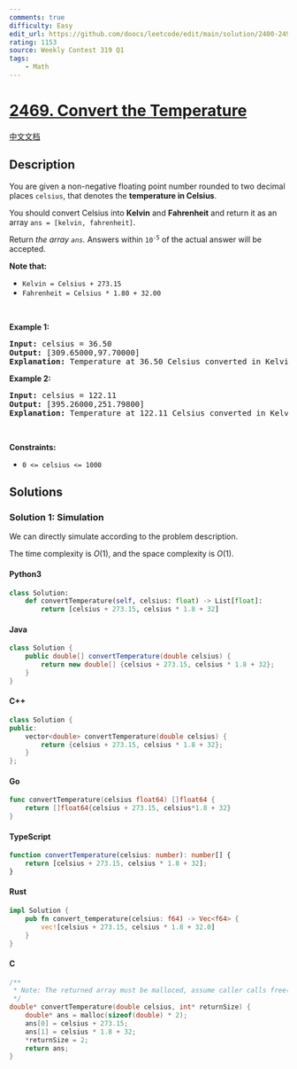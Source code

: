 ```yaml
---
comments: true
difficulty: Easy
edit_url: https://github.com/doocs/leetcode/edit/main/solution/2400-2499/2469.Convert%20the%20Temperature/README_EN.md
rating: 1153
source: Weekly Contest 319 Q1
tags:
    - Math
---
```


<!-- problem:start -->

# [2469. Convert the Temperature](https://leetcode.com/problems/convert-the-temperature)

[中文文档](/solution/2400-2499/2469.Convert%20the%20Temperature/README.md)

## Description

<!-- description:start -->

<p>You are given a non-negative floating point number rounded to two decimal places <code>celsius</code>, that denotes the <strong>temperature in Celsius</strong>.</p>

<p>You should convert Celsius into <strong>Kelvin</strong> and <strong>Fahrenheit</strong> and return it as an array <code>ans = [kelvin, fahrenheit]</code>.</p>

<p>Return <em>the array <code>ans</code>. </em>Answers within <code>10<sup>-5</sup></code> of the actual answer will be accepted.</p>

<p><strong>Note that:</strong></p>

<ul>
	<li><code>Kelvin = Celsius + 273.15</code></li>
	<li><code>Fahrenheit = Celsius * 1.80 + 32.00</code></li>
</ul>

<p>&nbsp;</p>
<p><strong class="example">Example 1:</strong></p>

<pre>
<strong>Input:</strong> celsius = 36.50
<strong>Output:</strong> [309.65000,97.70000]
<strong>Explanation:</strong> Temperature at 36.50 Celsius converted in Kelvin is 309.65 and converted in Fahrenheit is 97.70.
</pre>

<p><strong class="example">Example 2:</strong></p>

<pre>
<strong>Input:</strong> celsius = 122.11
<strong>Output:</strong> [395.26000,251.79800]
<strong>Explanation:</strong> Temperature at 122.11 Celsius converted in Kelvin is 395.26 and converted in Fahrenheit is 251.798.
</pre>

<p>&nbsp;</p>
<p><strong>Constraints:</strong></p>

<ul>
	<li><code>0 &lt;= celsius &lt;= 1000</code></li>
</ul>

<!-- description:end -->

## Solutions

<!-- solution:start -->

### Solution 1: Simulation

We can directly simulate according to the problem description.

The time complexity is $O(1)$, and the space complexity is $O(1)$.

<!-- tabs:start -->

#### Python3

```python
class Solution:
    def convertTemperature(self, celsius: float) -> List[float]:
        return [celsius + 273.15, celsius * 1.8 + 32]
```

#### Java

```java
class Solution {
    public double[] convertTemperature(double celsius) {
        return new double[] {celsius + 273.15, celsius * 1.8 + 32};
    }
}
```

#### C++

```cpp
class Solution {
public:
    vector<double> convertTemperature(double celsius) {
        return {celsius + 273.15, celsius * 1.8 + 32};
    }
};
```

#### Go

```go
func convertTemperature(celsius float64) []float64 {
	return []float64{celsius + 273.15, celsius*1.8 + 32}
}
```

#### TypeScript

```ts
function convertTemperature(celsius: number): number[] {
    return [celsius + 273.15, celsius * 1.8 + 32];
}
```

#### Rust

```rust
impl Solution {
    pub fn convert_temperature(celsius: f64) -> Vec<f64> {
        vec![celsius + 273.15, celsius * 1.8 + 32.0]
    }
}
```

#### C

```c
/**
 * Note: The returned array must be malloced, assume caller calls free().
 */
double* convertTemperature(double celsius, int* returnSize) {
    double* ans = malloc(sizeof(double) * 2);
    ans[0] = celsius + 273.15;
    ans[1] = celsius * 1.8 + 32;
    *returnSize = 2;
    return ans;
}
```

<!-- tabs:end -->

<!-- solution:end -->

<!-- problem:end -->
